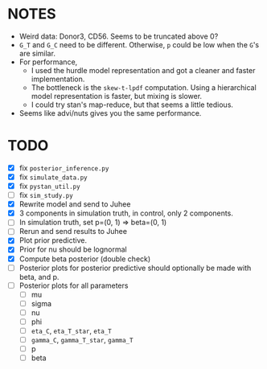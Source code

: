 # NOTES

- Weird data: Donor3, CD56. Seems to be truncated above 0?
- `G_T` and `G_C` need to be different. Otherwise, `p` could be low when
  the `G`'s are similar.
- For performance, 
    - I used the hurdle model representation and got a cleaner 
      and faster implementation.
    - The bottleneck is the `skew-t-lpdf` computation. Using a hierarchical model
      representation is faster, but mixing is slower.
    - I could try stan's map-reduce, but that seems a little tedious.
- Seems like advi/nuts gives you the same performance.

# TODO
- [X] fix `posterior_inference.py`
- [X] fix `simulate_data.py`
- [X] fix `pystan_util.py`
- [ ] fix `sim_study.py`
- [X] Rewrite model and send to Juhee
- [X] 3 components in simulation truth, in control, only 2 components.
- [ ] In simulation truth, set p=(0, 1) => beta=(0, 1)
- [ ] Rerun and send results to Juhee
- [X] Plot prior predictive.
- [X] Prior for nu should be lognormal
- [X] Compute beta posterior (double check)
- [ ] Posterior plots for posterior predictive should optionally be made with
      beta, and p.
- [ ] Posterior plots for all parameters
    - [ ] mu
    - [ ] sigma
    - [ ] nu
    - [ ] phi
    - [ ] `eta_C`, `eta_T_star`, `eta_T`
    - [ ] `gamma_C`, `gamma_T_star`, `gamma_T`
    - [ ] p
    - [ ] beta
